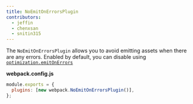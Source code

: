 ```yaml
---
title: NoEmitOnErrorsPlugin
contributors:
  - jeffin
  - chenxsan
  - snitin315
---
```


The `NoEmitOnErrorsPlugin` allows you to avoid emitting assets when there are any errors. Enabled by default, you can disable using [`optimization.emitOnErrors`](/configuration/optimization/#optimizationemitonerrors)

**webpack.config.js**

```javascript
module.exports = {
  plugins: [new webpack.NoEmitOnErrorsPlugin()],
};
```
